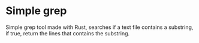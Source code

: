 # **S**im**p**le **grep**

Simple grep tool made with Rust, searches if a text file contains a substring, if true, return the lines that contains the substring.